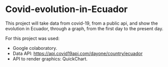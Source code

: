 # Covid-evolution-in-Ecuador
This project will take data from covid-19, from a public api, and show the evolution in Ecuador, through a graph, from the first day to the present day.

For this project was used:

- Google colaboratory.
- Data API: https://api.covid19api.com/dayone/country/ecuador
- API to render graphics: QuickChart.
